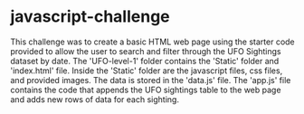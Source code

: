 # javascript-challenge
This challenge was to create a basic HTML web page using the starter code provided to allow the user to search and filter through the UFO Sightings dataset by date. 
The 'UFO-level-1' folder contains the 'Static' folder and 'index.html' file. Inside the 'Static' folder are the javascript files, css files, and provided images. The data is stored in the 'data.js' file. The 'app.js' file contains the code that appends the UFO sightings table to the web page and adds new rows of data for each sighting. 